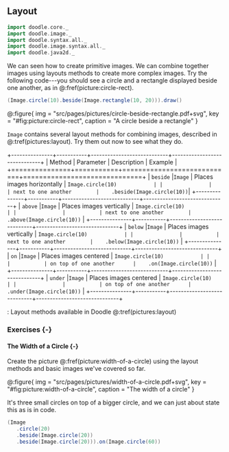 ## Layout

```scala mdoc:invisible
import doodle.core._
import doodle.image._
import doodle.syntax.all._
import doodle.image.syntax.all._
import doodle.java2d._
```

We can seen how to create primitive images. We can combine together images using layouts methods to create more complex images. Try the following code---you should see a circle and a rectangle displayed beside one another, as in @:fref(picture:circle-rect).

```scala
(Image.circle(10).beside(Image.rectangle(10, 20))).draw()
```

@:figure{ img = "src/pages/pictures/circle-beside-rectangle.pdf+svg", key = "#fig:picture:circle-rect", caption = "A circle beside a rectangle" }

`Image` contains several layout methods for combining images, described in @:tref(pictures:layout). Try them out now to see what they do.

+---------------+-----------+----------------------------+------------------------------+
| Method        | Parameter | Description                | Example                      |
+===============+===========+============================+==============================+
| `beside`      |`Image`    | Places images horizontally | `Image.circle(10)            |
|               |           | next to one another        |    .beside(Image.circle(10))`|
+---------------+-----------+----------------------------+------------------------------+
| `above`       |`Image`    | Places images vertically   | `Image.circle(10)            |
|               |           | next to one another        |    .above(Image.circle(10))` |
+---------------+-----------+----------------------------+------------------------------+
| `below`       |`Image`    | Places images vertically   | `Image.circle(10)            |
|               |           | next to one another        |    .below(Image.circle(10))` |
+---------------+-----------+----------------------------+------------------------------+
| `on`          |`Image`    | Places images centered     | `Image.circle(10)            |
|               |           | on top of one another      |    .on(Image.circle(10))`    |
+---------------+-----------+----------------------------+------------------------------+
| `under`       |`Image`    | Places images centered     | `Image.circle(10)            |
|               |           | on top of one another      |    .under(Image.circle(10))` |
+---------------+-----------+----------------------------+------------------------------+

: Layout methods available in Doodle @:tref(pictures:layout)

### Exercises {-}

#### The Width of a Circle {-}

Create the picture @:fref(picture:width-of-a-circle) using the layout methods and basic images we've covered so far.

@:figure{ img = "src/pages/pictures/width-of-a-circle.pdf+svg", key = "#fig:picture:width-of-a-circle", caption = "The width of a circle" }

<div class="solution">
It's three small circles on top of a bigger circle, and we can just about state this as is in code.

```scala mdoc
(Image
   .circle(20)
   .beside(Image.circle(20))
   .beside(Image.circle(20))).on(Image.circle(60))
```
</div>
